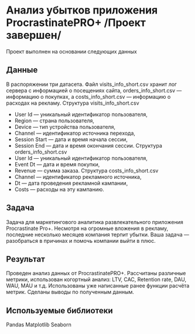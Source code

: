 #  Анализ убытков приложения ProcrastinatePRO+ /Проект завершен/
Проект выполнен на основании следующих данных
## Данные
В  распоряжении три датасета. Файл visits_info_short.csv хранит лог сервера с информацией о посещениях сайта, orders_info_short.csv — информацию о покупках, а costs_info_short.csv — информацию о расходах на рекламу.
Структура visits_info_short.csv
- User Id — уникальный идентификатор пользователя,
- Region — страна пользователя,
- Device — тип устройства пользователя,
- Channel — идентификатор источника перехода,
- Session Start — дата и время начала сессии,
- Session End — дата и время окончания сессии.
Структура orders_info_short.csv
- User Id — уникальный идентификатор пользователя,
- Event Dt — дата и время покупки,
- Revenue — сумма заказа.
Структура costs_info_short.csv
- Channel — идентификатор рекламного источника,
- Dt — дата проведения рекламной кампании,
- Costs — расходы на эту кампанию.
## Задача
Задача для маркетингового аналитика развлекательного приложения Procrastinate Pro+. Несмотря на огромные вложения в рекламу, последние несколько месяцев компания терпит убытки. Ваша задача — разобраться в причинах и помочь компании выйти в плюс.
## Результат
Проведен анализ данных от ProcrastinatePRO+. Рассчитаны различные метрики, использован когортный анализ: LTV, CAC, Retention rate, DAU, WAU, MAU и т.д. Использованы уже написанные ранее функции расчёта метрик. Сделаны выводы по полученным данным.
## Используемые библиотеки
Pandas
Matplotlib
Seaborn
